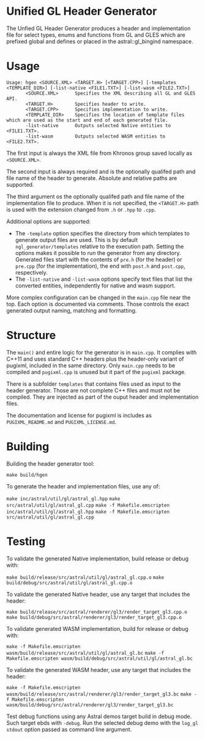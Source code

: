Unified GL Header Generator
===========================

The Unfied GL Header Generator produces a header and implementation file for select types, enums and functions
from GL and GLES which are prefixed global and defines or placed in the astral::gl_bingind namespace.

Usage
=====

```
Usage: hgen <SOURCE.XML> <TARGET.H> [<TARGET.CPP>] [-templates <TEMPLATE_DIR>] [-list-native <FILE1.TXT>] [-list-wasm <FILE2.TXT>]
       <SOURCE.XML>      Specifies the XML describing all GL and GLES API.
       <TARGET.H>        Specifies header to write.
       <TARGET.CPP>      Specifies implementation to write.
       <TEMPLATE_DIR>    Specifies the location of template files which are used as the start and end of each generated file.
       -list-native      Outputs selected Native entities to <FILE1.TXT>.
       -list-wasm        Outputs selected WASM entities to <FILE2.TXT>.
```

The first input is always the XML file from Khronos group saved locally as `<SOURCE.XML>`.

The second input is always required and is the optionally qualifed path and file name of the header to generate.
Absolute and relative paths are supported.

The third argument os the optionally qualifed path and file name of the implementation file to produce. When it
is not specified, the `<TARGET.H>` path is used with the extension changed from `.h` or `.hpp` to `.cpp`.

Additional options are supported:
- The `-template` option specifies the directory from which templates to generate output files are used. This is
  by default `ngl_generator/templates` relative to the execution path. Setting the options makes it possible to
  run the generator from any directory. Generated files start with the contents of `pre.h` (for the header) or
  `pre.cpp` (for the implementation), the end with `post.h` and `post.cpp`, respectively.
- The `-list-native` and `-list-wasm` options specify text files that list the converted entities, independently
  for native and wasm support.

More complex configuration can be changed in the `main.cpp` file near the top. Each option is documented via
comments. Those controls the exact generated output naming, matching and formatting.

Structure
=========

The `main()` and entire logic for the generator is in `main.cpp`. It complies with C++11 and uses standard C++
headers plus the header-only variant of pugixml, included in the same directory. Only `main.cpp` needs to be
compiled and `pugixml.cpp` is unused but it part of the `pugixml` package.

There is a subfolder `templates` that contains files used as input to the header generator. Those are not
complete C++ files and must not be compiled. They are injected as part of the ouput header and implementation
files.

The documentation and license for pugixml is includes as `PUGIXML_README.md` and `PUGIXML_LICENSE.md`.

Building
========

Building the header generator tool:

`make build/hgen`

To generate the header and implementation files, use any of:

`make inc/astral/util/gl/astral_gl.hpp`
`make src/astral/util/gl/astral_gl.cpp`
`make -f Makefile.emscripten inc/astral/util/gl/astral_gl.hpp`
`make -f Makefile.emscripten src/astral/util/gl/astral_gl.cpp`

Testing
=======

To validate the generated Native implementation, build release or debug with:

`make build/release/src/astral/util/gl/astral_gl.cpp.o`
`make build/debug/src/astral/util/gl/astral_gl.cpp.o`

To validate the generated Native header, use any target that includes the header:

`make build/release/src/astral/renderer/gl3/render_target_gl3.cpp.o`
`make build/debug/src/astral/renderer/gl3/render_target_gl3.cpp.o`

To validate generated WASM implementation, build for release or debug with:

`make -f Makefile.emscripten wasm/build/release/src/astral/util/gl/astral_gl.bc`
`make -f Makefile.emscripten wasm/build/debug/src/astral/util/gl/astral_gl.bc`

To validate the generated WASM header, use any target that includes the header:

`make -f Makefile.emscripten wasm/build/release/src/astral/renderer/gl3/render_target_gl3.bc`
`make -f Makefile.emscripten wasm/build/debug/src/astral/renderer/gl3/render_target_gl3.bc`

Test debug functions using any Astral demos target build in debug mode. Such target ebds with `-debug`.
Run the selected debug demo with the `log_gl stdout` option passed as command line argument.
